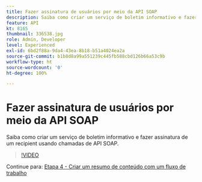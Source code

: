 ```yaml
---
title: Fazer assinatura de usuários por meio da API SOAP
description: Saiba como criar um serviço de boletim informativo e fazer assinatura de um recipient usando chamadas de API SOAP.
feature: API
kt: 8165
thumbnail: 336538.jpg
role: Admin, Developer
level: Experienced
exl-id: 6bd2f88a-9da4-43ea-8b18-b51a4024ea2a
source-git-commit: b1b8d8a99a551239c445fb588cbd126b66a53c9b
workflow-type: ht
source-wordcount: '0'
ht-degree: 100%

---
```


# Fazer assinatura de usuários por meio da API SOAP

Saiba como criar um serviço de boletim informativo e fazer assinatura de um recipient usando chamadas de API SOAP.

>[!VIDEO](https://video.tv.adobe.com/v/336538?quality=12&learn=on)

Continue para: [Etapa 4 - Criar um resumo de conteúdo com um fluxo de trabalho](/help/tutorial-use-soap-apis/create-article-alert-delivery-overview.md)
